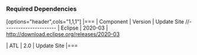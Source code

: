 ### Required Dependencies
[options="header",cols="1,1,1"]
|===
| Component
| Version
| Update Site
//----------------------
| Eclipse
| 2020-03
| http://download.eclipse.org/releases/2020-03

| ATL
| 2.0
| Update Site
|===